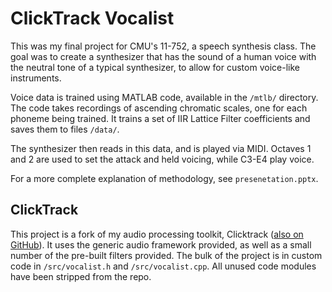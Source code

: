 ClickTrack Vocalist
==================

This was my final project for CMU's 11-752, a speech synthesis class. The goal
was to create a synthesizer that has the sound of a human voice with the neutral
tone of a typical synthesizer, to allow for custom voice-like instruments.

Voice data is trained using MATLAB code, available in the `/mtlb/` directory.
The code takes recordings of ascending chromatic scales, one for each phoneme
being trained. It trains a set of IIR Lattice Filter coefficients and saves them
to files `/data/`.

The synthesizer then reads in this data, and is played via MIDI. Octaves 1 and 2
are used to set the attack and held voicing, while C3-E4 play voice.

For a more complete explanation of methodology, see `presenetation.pptx`.

ClickTrack
---------

This project is a fork of my audio processing toolkit, Clicktrack
([also on GitHub](https://github.com/thenyeguy/ClickTrack)).
It uses the generic audio framework provided, as well as a small number of
the pre-built filters provided. The bulk of the project is in custom code in
`/src/vocalist.h` and `/src/vocalist.cpp`. All unused code modules have been
stripped from the repo.
